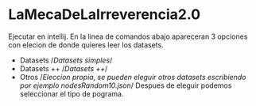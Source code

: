# LaMecaDeLaIrreverencia2.0
Ejecutar en intellij.
En la linea de comandos abajo apareceran 3 opciones con elecion de donde quieres leer los datasets.

*  Datasets /*Datasets simples*/
*  Datasets ++ /*Datasets ++*/
*  Otros /*Eleccion propia, se pueden eleguir otros datasets escribiendo por ejemplo nodesRandom10.json*/
Despues de eleguir podemos seleccionar el tipo de pograma.
